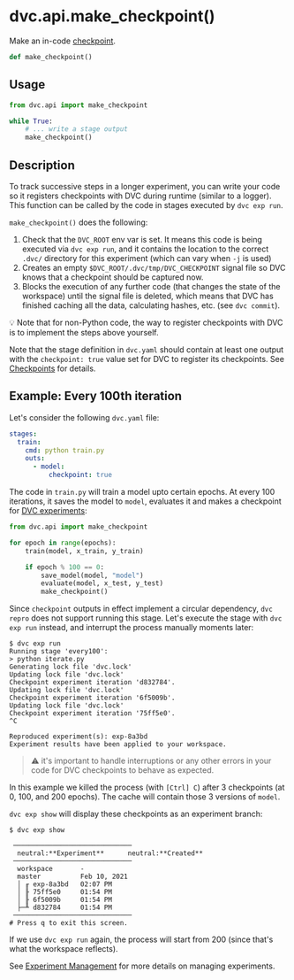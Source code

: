# dvc.api.make_checkpoint()

Make an in-code [checkpoint].

```py
def make_checkpoint()
```

[checkpoint]:
  /doc/user-guide/experiment-management/running-experiments#checkpoint-experiments

## Usage

```py
from dvc.api import make_checkpoint

while True:
    # ... write a stage output
    make_checkpoint()
```

## Description

To track successive steps in a longer <abbr>experiment</abbr>, you can write
your code so it registers checkpoints with DVC during runtime (similar to a
logger). This function can be called by the code in stages executed by
`dvc exp run`.

`make_checkpoint()` does the following:

1. Check that the `DVC_ROOT` env var is set. It means this code is being
   executed via `dvc exp run`, and it contains the location to the correct
   `.dvc/` directory for this experiment (which can vary when `-j` is used)
2. Creates an empty `$DVC_ROOT/.dvc/tmp/DVC_CHECKPOINT` signal file so DVC knows
   that a checkpoint should be captured now.
3. Blocks the execution of any further code (that changes the state of the
   <abbr>workspace</abbr>) until the signal file is deleted, which means that
   DVC has finished caching all the data, calculating hashes, etc. (see
   `dvc commit`).

💡 Note that for non-Python code, the way to register checkpoints with DVC is to
implement the steps above yourself.

Note that the stage definition in `dvc.yaml` should contain at least one
<abbr>output</abbr> with the `checkpoint: true` value set for DVC to register
its checkpoints. See [Checkpoints](/doc/command-reference/exp/run#checkpoints)
for details.

## Example: Every 100th iteration

Let's consider the following `dvc.yaml` file:

```yaml
stages:
  train:
    cmd: python train.py
    outs:
      - model:
          checkpoint: true
```

The code in `train.py` will train a model upto certain epochs. At every 100
iterations, it saves the model to `model`, evaluates it and makes a checkpoint
for [DVC experiments]:

[dvc experiments]: /doc/user-guide/experiment-management#experiments

```py
from dvc.api import make_checkpoint

for epoch in range(epochs):
    train(model, x_train, y_train)

    if epoch % 100 == 0:
        save_model(model, "model")
        evaluate(model, x_test, y_test)
        make_checkpoint()
```

Since `checkpoint` outputs in effect implement a circular dependency,
`dvc repro` does not support running this stage. Let's execute the stage with
`dvc exp run` instead, and interrupt the process manually moments later:

```dvc
$ dvc exp run
Running stage 'every100':
> python iterate.py
Generating lock file 'dvc.lock'
Updating lock file 'dvc.lock'
Checkpoint experiment iteration 'd832784'.
Updating lock file 'dvc.lock'
Checkpoint experiment iteration '6f5009b'.
Updating lock file 'dvc.lock'
Checkpoint experiment iteration '75ff5e0'.
^C

Reproduced experiment(s): exp-8a3bd
Experiment results have been applied to your workspace.
```

> ⚠️ it's important to handle interruptions or any other errors in your code for
> DVC checkpoints to behave as expected.

In this example we killed the process (with `[Ctrl] C`) after 3 checkpoints (at
0, 100, and 200 epochs). The <abbr>cache</abbr> will contain those 3 versions of
`model`.

`dvc exp show` will display these checkpoints as an experiment branch:

```dvc
$ dvc exp show
```

```dvctable
 ──────────────────────────────
  neutral:**Experiment**      neutral:**Created**
 ──────────────────────────────
  workspace       -
  master          Feb 10, 2021
  │ ╓ exp-8a3bd   02:07 PM
  │ ╟ 75ff5e0     01:54 PM
  │ ╟ 6f5009b     01:54 PM
  ├─╨ d832784     01:54 PM
 ──────────────────────────────
# Press q to exit this screen.
```

If we use `dvc exp run` again, the process will start from 200 (since that's
what the <abbr>workspace</abbr> reflects).

See [Experiment Management](/doc/user-guide/experiment-management) for more
details on managing <abbr>experiments</abbr>.
